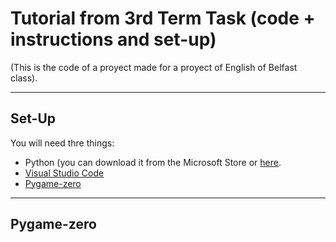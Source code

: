 # Tutorial from 3rd Term Task (code + instructions and set-up)
(This is the code of a proyect made for a proyect of English of Belfast class).

---

## Set-Up

You will need thre things:
 - Python (you can download it from the Microsoft Store or [here](https://python.org).
 - [Visual Studio Code](https://code.visualstudio.com)
 - [Pygame-zero](pygame-zero)

---

## Pygame-zero
